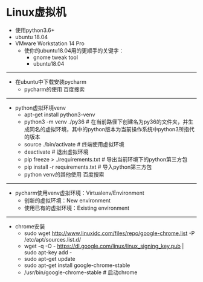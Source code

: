# Linux虚拟机

- 使用python3.6+
- ubuntu 18.04
- VMware Workstation 14 Pro
    - 使你的ubuntu18.04用的更顺手的关键字：
        * gnome tweak tool
        * ubuntu18.04
---
- 在ubuntu中下载安装pycharm
   - pycharm的使用 百度搜索
---
- python虚拟环境venv
   - apt-get install python3-venv
   - python3 -m venv ./py36  # 在当前路径下创建名为py36的文件夹，并生成同名的虚拟环境，其中的python版本为当前操作系统中python3所指代的版本
    - source ./bin/activate # 终端使用虚拟环境
    - deactivate # 退出虚拟环境
    - pip freeze > ./requirements.txt # 导出当前环境下的python第三方包
    - pip install -r requirements.txt # 导入python第三方包
    - python venv的其他使用 百度搜索
---
- pycharm使用venv虚拟环境：Virtualenv/Environment
    - 创新的虚拟环境：New environment
    - 使用已有的虚拟环境：Existing environment
---
- chrome安装
    - sudo wget http://www.linuxidc.com/files/repo/google-chrome.list -P /etc/apt/sources.list.d/
    - wget -q -O - https://dl.google.com/linux/linux_signing_key.pub | sudo apt-key add -
    - sudo apt-get update
    - sudo apt-get install google-chrome-stable
    - /usr/bin/google-chrome-stable # 启动chrome